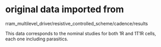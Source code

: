 # original data imported from
rram_multilevel_driver/resistive_controlled_scheme/cadence/results

This data corresponds to the nominal studies for both 1R and 1T1R cells, 
each one including parasitics.
